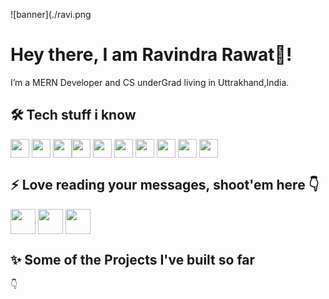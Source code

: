 ![banner](./ravi.png

# Hey there, I am Ravindra Rawat👋!

I’m a MERN Developer and CS underGrad living in Uttrakhand,India.

## 🛠 Tech stuff i know 

<img align="center" height="30" src="https://cdn-icons-png.flaticon.com/512/5968/5968292.png"/>  <img align="center" height="30" src="https://cdn-icons-png.flaticon.com/512/919/919851.png"/>  <img align="center" height="30" src="https://img.icons8.com/color/48/000000/redux.png"/><img align="center" height="30" src="https://cdn-icons-png.flaticon.com/512/148/148825.png"/>  <img align="center" height="30" src="https://user-images.githubusercontent.com/69760792/121766706-a67ec180-cb71-11eb-923d-69fc323bafa4.png"/>  <img align="center" height="30" src="https://img.icons8.com/color/144/000000/html-5.png"/>  <img align="center" height="30" src="https://img.icons8.com/color/144/000000/css3.png"/>  <img  align="center" height="30" src="https://img.icons8.com/color/48/000000/sass.png"/>  <img align="center" height="30" src="https://cdn-icons-png.flaticon.com/512/6132/6132222.png"/>  <img align="center" height="30" src="https://cdn-icons-png.flaticon.com/512/25/25657.png"/>

## :zap: Love reading your messages, shoot'em here :point_down:
[<img align="center" height="40" src="https://img.icons8.com/color/144/000000/linkedin.png"/>](https://www.linkedin.com/in/ravindra-rawat-a0b87b228/)
[<img align="center" height="40" src="https://img.icons8.com/fluent/144/000000/twitter.png"/>]([https://twitter.com/iamabhay2001?s=08](https://twitter.com/ravindra_tt))
[<img align="center" height="40" src="https://img.icons8.com/fluent/144/000000/instagram-new.png"/>](https://www.instagram.com/_lostraveler.o)

## :sparkles: Some of the Projects I've built so far
:point_down:
